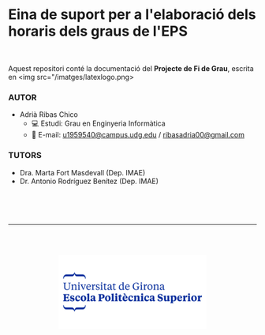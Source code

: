 # Eina de suport per a l'elaboració dels horaris dels graus de l'EPS
<br>

Aquest repositori conté la documentació del **Projecte de Fi de Grau**, escrita en <span><img src="/imatges/latexlogo.png>

### AUTOR
- Adrià Ribas Chico
  - :computer: Estudi: Grau en Enginyeria Informàtica
  - :incoming_envelope: E-mail: u1959540@campus.udg.edu / ribasadria00@gmail.com
  

### TUTORS
- Dra. Marta Fort Masdevall (Dep. IMAE)
- Dr. Antonio Rodríguez Benítez (Dep. IMAE)

<br><br><br>

---

<br><br>

<p align="center"><img src="/imatges/logo.jpg" alt="UdGEPS" width="300" hAlign="center"/>

<br><br>
 
